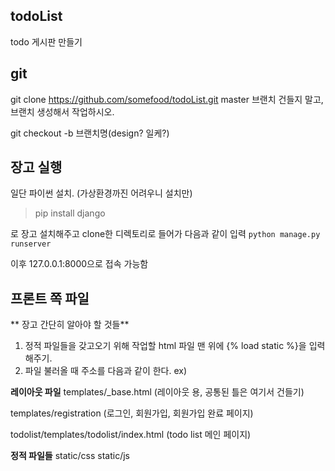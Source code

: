 ## todoList
todo 게시판 만들기

## git
git clone https://github.com/somefood/todoList.git
master 브랜치 건들지 말고, 브랜치 생성해서 작업하시오.

git checkout -b 브랜치명(design? 일케?)

## 장고 실행
일단 파이썬 설치. (가상환경까진 어려우니 설치만)
> pip install django

로 장고 설치해주고 clone한 디렉토리로 들어가 다음과 같이 입력 `python manage.py runserver`

이후 127.0.0.1:8000으로 접속 가능함

## 프론트 쪽 파일
** 장고 간단히 알아야 할 것들**
1. 정적 파일들을 갖고오기 위해 작업할 html 파일 맨 위에 {% load static %}을 입력해주기.
2. 파일 불러올 때 주소를 다음과 같이 한다. ex) <link rel="stylesheet" href="{% static 'css/styles.css' %}">

**레이아웃 파일**
templates/_base.html (레이아웃 용, 공통된 틀은 여기서 건들기)

templates/registration (로그인, 회원가입, 회원가입 완료 페이지)

todolist/templates/todolist/index.html (todo list 메인 페이지)

**정적 파일들**
static/css
static/js
